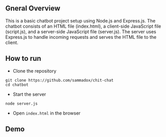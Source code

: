 
## Gneral Overview

This is a basic chatbot project setup using Node.js and Express.js. The chatbot consists of an HTML file (index.html), a client-side JavaScript file (script.js), and a server-side JavaScript file (server.js). The server uses Express.js to handle incoming requests and serves the HTML file to the client.

## How to run

- Clone the repository

```
git clone https://github.com/sammadox/chit-chat
cd chatbot
```

- Start the server

```
node server.js 
```

- Open `index.html` in the browser

## Demo



